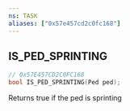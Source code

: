 ```yaml
---
ns: TASK
aliases: ["0x57e457cd2c0fc168"]
---
```

## IS_PED_SPRINTING

```c
// 0x57E457CD2C0FC168
bool IS_PED_SPRINTING(Ped ped);
```

Returns true if the ped is sprinting


